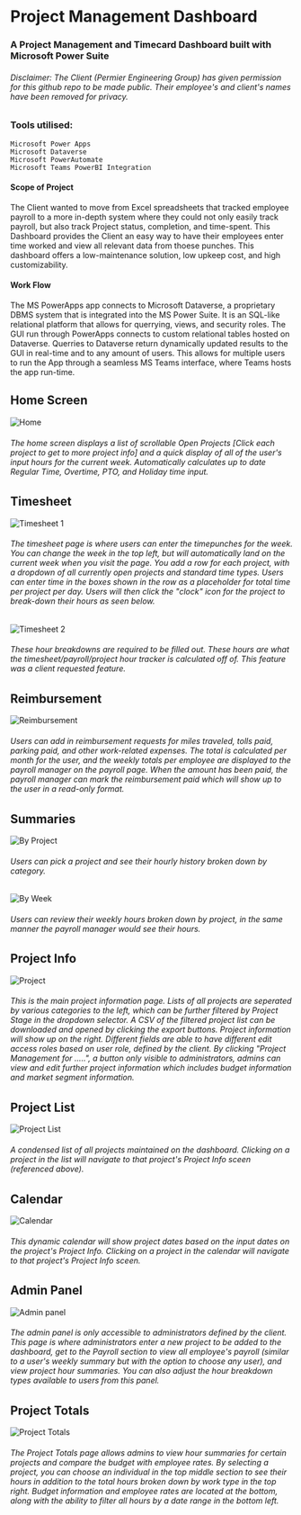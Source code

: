 # Project Management Dashboard
### A Project Management and Timecard Dashboard built with Microsoft Power Suite
###### Disclaimer: The Client (Permier Engineering Group) has given permission for this github repo to be made public. Their employee's and client's names have been removed for privacy.

### Tools utilised:
    Microsoft Power Apps
    Microsoft Dataverse
    Microsoft PowerAutomate
    Microsoft Teams PowerBI Integration

#### Scope of Project
The Client wanted to move from Excel spreadsheets that tracked employee payroll to a more in-depth system where they could not only easily track payroll, but also track Project status, completion, and time-spent. This Dashboard provides the Client an easy way to have their employees enter time worked and view all relevant data from thoese punches. This dashboard offers a low-maintenance solution, low upkeep cost, and high customizability.


#### Work Flow
The MS PowerApps app connects to Microsoft Dataverse, a proprietary DBMS system that is integrated into the MS Power Suite. It is an SQL-like relational platform that allows for querrying, views, and security roles. The GUI run through PowerApps connects to custom relational tables hosted on Dataverse. Querries to Dataverse return dynamically updated results to the GUI in real-time and to any amount of users. This allows for multiple users to run the App through a seamless MS Teams interface, where Teams hosts the app run-time.

## Home Screen
![Home](https://user-images.githubusercontent.com/29099473/203427140-76321a1f-c7c2-4e75-a0ef-7c4195e95317.png)

###### The home screen displays a list of scrollable Open Projects [Click each project to get to more project info] and a quick display of all of the user's input hours for the current week. Automatically calculates up to date Regular Time, Overtime, PTO, and Holiday time input.

## Timesheet
![Timesheet 1](https://user-images.githubusercontent.com/29099473/203427177-151e6d07-345a-46f6-a38f-876ec679814f.png)

###### The timesheet page is where users can enter the timepunches for the week. You can change the week in the top left, but will automatically land on the current week when you visit the page. You add a row for each project, with a dropdown of all currently open projects and standard time types. Users can enter time in the boxes shown in the row as a placeholder for total time per project per day. Users will then click the "clock" icon for the project to break-down their hours as seen below.
![Timesheet 2](https://user-images.githubusercontent.com/29099473/203427206-8f07920c-ffad-4399-af11-bc4dfb4e7d8a.png)

###### These hour breakdowns are required to be filled out. These hours are what the timesheet/payroll/project hour tracker is calculated off of. This feature was a client requested feature.

## Reimbursement
![Reimbursement](https://user-images.githubusercontent.com/29099473/203427236-b128caa3-1d06-4dd5-b8bf-606199fa5f34.png)

###### Users can add in reimbursement requests for miles traveled, tolls paid, parking paid, and other work-related expenses. The total is calculated per month for the user, and the weekly totals per employee are displayed to the payroll manager on the payroll page. When the amount has been paid, the payroll manager can mark the reimbursement paid which will show up to the user in a read-only format.

## Summaries
![By Project](https://user-images.githubusercontent.com/29099473/203427283-7ae0be7e-bd88-429b-a46e-b18d3b902e50.png)

###### Users can pick a project and see their hourly history broken down by category.
![By Week](https://user-images.githubusercontent.com/29099473/203427312-eb848b60-b994-467e-a7c8-12ac998b0de5.png)

###### Users can review their weekly hours broken down by project, in the same manner the payroll manager would see their hours.

## Project Info
![Project](https://user-images.githubusercontent.com/29099473/203427331-75c888d9-5263-49ea-95ce-dab53660beb2.png)

###### This is the main project information page. Lists of all projects are seperated by various categories to the left, which can be further filtered by Project Stage in the dropdown selector. A CSV of the filtered project list can be downloaded and opened by clicking the export buttons. Project information will show up on the right. Different fields are able to have different edit access roles based on user role, defined by the client. By clicking "Project Management for .....", a button only visible to administrators, admins can view and edit further project information which includes budget information and market segment information.

## Project List
![Project List](https://user-images.githubusercontent.com/29099473/203427361-75b51298-d4a6-4b4f-8062-1e086b60452a.png)

###### A condensed list of all projects maintained on the dashboard. Clicking on a project in the list will navigate to that project's Project Info sceen (referenced above).

## Calendar
![Calendar](https://user-images.githubusercontent.com/29099473/203427389-17b7a499-eb83-46f3-b12b-4c24743189cc.png)

###### This dynamic calendar will show project dates based on the input dates on the project's Project Info. Clicking on a project in the calendar will navigate to that project's Project Info sceen.

## Admin Panel
![Admin panel](https://user-images.githubusercontent.com/29099473/203427402-6aa56850-de83-41a3-a616-a101c80334bc.png)

###### The admin panel is only accessible to administrators defined by the client. This page is where administrators enter a new project to be added to the dashboard, get to the Payroll section to view all employee's payroll (similar to a user's weekly summary but with the option to choose any user), and view project hour summaries. You can also adjust the hour breakdown types available to users from this panel.

## Project Totals
![Project Totals](https://user-images.githubusercontent.com/29099473/203427439-396887fd-0652-4898-8faf-77be97009f46.png)

###### The Project Totals page allows admins to view hour summaries for certain projects and compare the budget with employee rates. By selecting a project, you can choose an individual in the top middle section to see their hours in addition to the total hours broken down by work type in the top right. Budget information and employee rates are located at the bottom, along with the ability to filter all hours by a date range in the bottom left.
